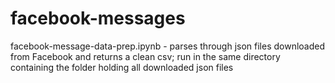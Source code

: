 # facebook-messages

facebook-message-data-prep.ipynb - parses through json files downloaded from Facebook and returns a clean csv; run in the same directory containing the folder holding all downloaded json files
